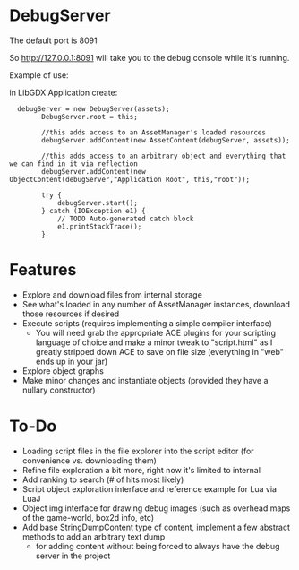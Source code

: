 DebugServer
===========

The default port is 8091

So http://127.0.0.1:8091 will take you to the debug console while it's running.

Example of use:

in LibGDX Application create:

      debugServer = new DebugServer(assets);
			DebugServer.root = this;
			
			//this adds access to an AssetManager's loaded resources
			debugServer.addContent(new AssetContent(debugServer, assets));
			
			//this adds access to an arbitrary object and everything that we can find in it via reflection
			debugServer.addContent(new ObjectContent(debugServer,"Application Root", this,"root"));
			
			try {
				debugServer.start();
			} catch (IOException e1) {
				// TODO Auto-generated catch block
				e1.printStackTrace();
			}
			
			
Features
============
- Explore and download files from internal storage
- See what's loaded in any number of AssetManager instances, download those resources if desired
- Execute scripts (requires implementing a simple compiler interface)
	- You will need grab the appropriate ACE plugins for your scripting language of choice and make a minor tweak to "script.html" as I greatly stripped down ACE to save on file size (everything in "web" ends up in your jar)
- Explore object graphs
- Make minor changes and instantiate objects (provided they have a nullary constructor)

To-Do
============
- Loading script files in the file explorer into the script editor (for convenience vs. downloading them)
- Refine file exploration a bit more, right now it's limited to internal
- Add ranking to search (# of hits most likely)
- Script object exploration interface and reference example for Lua via LuaJ
- Object img interface for drawing debug images (such as overhead maps of the game-world, box2d info, etc)
- Add base StringDumpContent type of content, implement a few abstract methods to add an arbitrary text dump
	- for adding content without being forced to always have the debug server in the project
